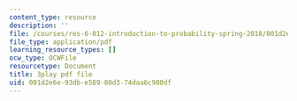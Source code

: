 ```yaml
---
content_type: resource
description: ''
file: /courses/res-6-012-introduction-to-probability-spring-2018/001d2e6e93dbe58980d374daa6c980df_Hmm9IqosCv4.pdf
file_type: application/pdf
learning_resource_types: []
ocw_type: OCWFile
resourcetype: Document
title: 3play pdf file
uid: 001d2e6e-93db-e589-80d3-74daa6c980df
---
```

